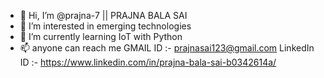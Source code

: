 - 👋 Hi, I’m @prajna-7 || PRAJNA BALA SAI
- 👀 I’m interested in emerging technologies
- 🌱 I’m currently learning IoT with Python 
- 📫 anyone can reach me 
      GMAIL ID    :- prajnasai123@gmail.com
      LinkedIn ID :- https://www.linkedin.com/in/prajna-bala-sai-b0342614a/
      

<!---
prajna-7/prajna-7 is a ✨ special ✨ repository because its `README.md` (this file) appears on your GitHub profile.
You can click the Preview link to take a look at your changes.
--->
